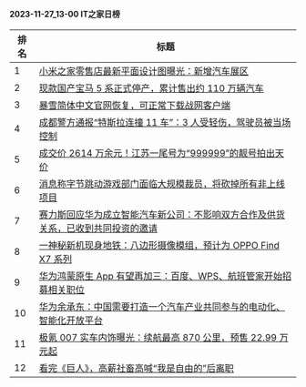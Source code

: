 #### 2023-11-27_13-00  IT之家日榜

| 排名 | 标题|
| --- | ---|
| 1 | [小米之家零售店最新平面设计图曝光：新增汽车展区](https://www.ithome.com/0/735/132.htm) |
| 2 | [现款国产宝马 5 系正式停产，累计售出约 110 万辆汽车](https://www.ithome.com/0/735/097.htm) |
| 3 | [暴雪简体中文官网恢复，可正常下载战网客户端](https://www.ithome.com/0/735/124.htm) |
| 4 | [成都警方通报“特斯拉连撞 11 车”：3 人受轻伤，驾驶员被当场控制](https://www.ithome.com/0/735/102.htm) |
| 5 | [成交价 2614 万余元！江苏一尾号为“999999”的靓号拍出天价](https://www.ithome.com/0/735/155.htm) |
| 6 | [消息称字节跳动游戏部门面临大规模裁员，将砍掉所有非上线项目](https://www.ithome.com/0/735/164.htm) |
| 7 | [赛力斯回应华为成立智能汽车新公司：不影响双方合作及供货关系，已收到共同投资的邀请](https://www.ithome.com/0/735/165.htm) |
| 8 | [一神秘新机现身地铁：八边形摄像模组，预计为 OPPO Find X7 系列](https://www.ithome.com/0/735/130.htm) |
| 9 | [华为鸿蒙原生 App 有望再加三：百度、WPS、航班管家开始招募相关职位](https://www.ithome.com/0/735/119.htm) |
| 10 | [华为余承东：中国需要打造一个汽车产业共同参与的电动化、智能化开放平台](https://www.ithome.com/0/735/154.htm) |
| 11 | [极氪 007 实车内饰曝光：续航最高 870 公里，预售 22.99 万元起](https://www.ithome.com/0/735/138.htm) |
| 12 | [看完《巨人》，高薪社畜高喊“我是自由的”后离职](https://www.ithome.com/0/735/096.htm) |
